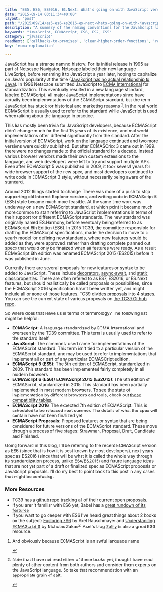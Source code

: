 ```yaml
---
title: "ES5, ES6, ES2016, ES.Next: What's going on with JavaScript versioning?"
date: "2015-09-14 03:11:34+00:00"
layout: "post"
path: "/2015/09/14/es5-es6-es2016-es-next-whats-going-on-with-javascript-versioning"
description: "A summary of the naming conventions for the JavaScript language"
keywords: "JavaScript, ECMAScript, ES6, ES7, ES5"
category: "javascript"
readNext: ['callbacks-to-promises', 'clean-higher-order-functions', 'rauchg-on-es6']
key: 'ecma-explanation'

---
```


JavaScript has a strange naming history. For its initial release in 1995 as part of Netscape Navigator, Netscape labeled their new language LiveScript, before renaming it to JavaScript a year later, hoping to capitalize on Java's popularity at the time ([JavaScript has no actual relationship to Java][javacomic]). In 1996 Netscape submitted JavaScript to [ECMA International][ecma] for standardization.  This eventually resulted in a new language standard, labeled ECMAScript.  All major JavaScript implementations since have actually been implementations of the ECMAScript standard, but the term JavaScript has stuck for historical and marketing reasons <sup id="fnref:1">[1](#fn:1)</sup>.  In the real world ECMAScript is usually used to refer to the standard while JavaScript is used when talking about the language in practice.

This has mostly been trivia for JavaScript developers, because ECMAScript didn't change much for the first 15 years of its existence, and real world implementations often differed significantly from the standard.  After the initial version of ECMAScript, work on the language continued and two more versions were quickly published.  But after ECMASCript 3 came out in 1999, there were no changes made to the official standard for a decade.  Instead various browser vendors made their own custom extensions to the language, and web developers were left to try and support multiple APIs.  Even after ECMAScript 5 was published in 2009, it took several years for wide browser support of the new spec, and most developers continued to write code in ECMAScript 3 style, without necessarily being aware of the standard.  

Around 2012 things started to change.  There was more of a push to stop supporting old Internet Explorer versions, and writing code in ECMAScript 5 (ES5) style became much more feasible.  At the same time work was underway on a new ECMAScript standard, at which point it became much more common to start referring to JavaScript implementations in terms of their support for different ECMAScript standards.  The new standard was originally named ES.Harmony, before eventually being referred to as ECMAScript 6th Edition (ES6). In 2015 TC39, the committee responsible for drafting the ECMAScript specifications, made the decision to move to a yearly model for defining new standards, where new features would be added as they were approved, rather than drafting complete planned out specs that would only be finalized when all features were ready.  As a result ECMAScript 6th edition was renamed ECMAScript 2015 (ES2015) before it was published in June.

Currently there are several proposals for new features or syntax to be added to JavaScript.  These include [decorators][decorators], [async-await][async], and [static class properties][classprops].  These are often refered to as ES7, ES2016, or ES.Next features, but should realistically be called proposals or possibilities, since the ECMAScript 2016 specification hasn't been written yet, and might include all or none of those features.  TC39 divides proposals into 4 stages.  You can see the current state of various proposals on [the TC39 Github repo][tc39proposals].

So where does that leave us in terms of terminology?  The following list might be helpful:

- **ECMAScript**: A language standardized by ECMA International and overseen by the TC39 committee.  This term is usually used to refer to the standard itself.
- **JavaScript**: The commonly used name for implementations of the ECMAScript standard.  This term isn't tied to a particular version of the ECMAScript standard, and may be used to refer to implementations that implement all or part of any particular ECMASCript edition.
- **ECMAScript 5 (ES5)**: The 5th edition of ECMAScript, standardized in 2009.  This standard has been implemented fairly completely in all modern browsers
- **ECMAScript 6 (ES6)/ ECMAScript 2015 (ES2015)**: The 6th edition of ECMAScript, standardized in 2015.  This standard has been partially implemented in most modern browsers.  To see the state of implementation by different browsers and tools, check out [these compatibility tables][es6compat].
- **ECMAScript 2016**: The expected 7th edition of ECMAScript. This is scheduled to be released next summer.  The details of what the spec will contain have not been finalized yet
- **ECMAScript Proposals**: Proposed features or syntax that are being considered for future versions of the ECMAScript standard.  These move through a process of five stages: Strawman, Proposal, Draft, Candidate and Finished.

Going forward in this blog, I'll be referring to the recent ECMAScript version as ES6 (since that is how it is best known by most developers), next years spec as ES2016 (since that will be what it is called the whole way through its standardization process, unlike ES6/ES2015) and future language ideas that are not yet part of a draft or finalized spec as ECMAScript proposals or JavaScript proposals.  I'll do my best to point back to this post in any cases that might be confusing.  


### More Resources

- TC39 has a [github repo][proposalstc39] tracking all of their current open proposals.
- If you aren't familiar with ES6 yet, Babel has a [great rundown of its features][babeles6]
- If you want to go deeper with ES6 I've heard great things  about 2 books on the subject: [Exploring ES6][exploringes6] by Axel Rauschmayer and [Understanding ECMAScript 6][understandinges6] by Nicholas Zakas<sup id="fnref:2">[2](#fn:2)</sup>.  Axel's blog [2ality][2ality] is also a great ES6 resource.


<div class="footnotes">
<ol>
    <li class="footnote" id="fn:1">
        <p>
        And obviously because ECMAScript is an awful language name
        </p>
        <a href="#fnref:1" title="return to article"> ↩</a></p>
    </li>
    <li class="footnote" id="fn:2">
        <p>
        Note that I have not read either of these books yet, though I have read plenty of other content from both authors and consider them experts on the JavaScript language. So take that recommendation with an appropriate grain of salt.
        </p>
        <a href="#fnref:2" title="return to article"> ↩</a></p>
    </li>
</ol>
</div>

[javacomic]: http://www.coderanch.com/t/456377/a/401/javascript-java.jpg
[decorators]:https://github.com/wycats/javascript-decorators
[async]:https://github.com/lukehoban/ecmascript-asyncawait
[classprops]:https://gist.github.com/jeffmo/054df782c05639da2adb
[tc39proposals]: https://github.com/tc39/proposals
[es6compat]: http://kangax.github.io/compat-table/es6/
[safari]: http://benmccormick.org/2015/06/10/is-safari-being-left-behind/
[proposalstc39]: https://github.com/tc39/ecma262
[exploringes6]:http://exploringjs.com/
[understandinges6]: https://leanpub.com/understandinges6
[2ality]: http://www.2ality.com/
[ecma]: http://www.ecma-international.org/
[babeles6]: https://babeljs.io/docs/learn-es2015/
